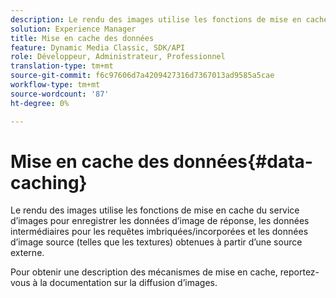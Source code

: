 ```yaml
---
description: Le rendu des images utilise les fonctions de mise en cache du service d’images pour enregistrer les données d’image de réponse, les données intermédiaires pour les requêtes imbriquées/incorporées et les données d’image source (telles que les textures) obtenues à partir d’une source externe.
solution: Experience Manager
title: Mise en cache des données
feature: Dynamic Media Classic, SDK/API
role: Développeur, Administrateur, Professionnel
translation-type: tm+mt
source-git-commit: f6c97606d7a4209427316d7367013ad9585a5cae
workflow-type: tm+mt
source-wordcount: '87'
ht-degree: 0%

---
```



# Mise en cache des données{#data-caching}

Le rendu des images utilise les fonctions de mise en cache du service d’images pour enregistrer les données d’image de réponse, les données intermédiaires pour les requêtes imbriquées/incorporées et les données d’image source (telles que les textures) obtenues à partir d’une source externe.

Pour obtenir une description des mécanismes de mise en cache, reportez-vous à la documentation sur la diffusion d’images.
